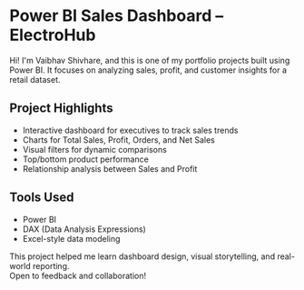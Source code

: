 # Power BI Sales Dashboard – ElectroHub

Hi! I'm Vaibhav Shivhare, and this is one of my portfolio projects built using Power BI. It focuses on analyzing sales, profit, and customer insights for a retail dataset.

## Project Highlights

- Interactive dashboard for executives to track sales trends
- Charts for Total Sales, Profit, Orders, and Net Sales
- Visual filters for dynamic comparisons
- Top/bottom product performance
- Relationship analysis between Sales and Profit

## Tools Used

- Power BI  
- DAX (Data Analysis Expressions)  
- Excel-style data modeling  

This project helped me learn dashboard design, visual storytelling, and real-world reporting.  
Open to feedback and collaboration!
